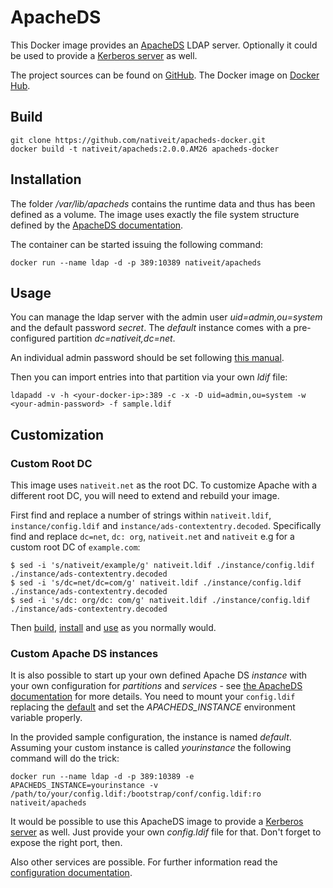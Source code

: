 # ApacheDS

This Docker image provides an [ApacheDS](https://directory.apache.org/apacheds/) LDAP server. Optionally it could be used to provide a [Kerberos server](https://directory.apache.org/apacheds/advanced-ug/2.1-config-description.html#kerberos-server) as well.

The project sources can be found on [GitHub](https://github.com/nativeit/apacheds-docker). The Docker image on [Docker Hub](https://registry.hub.docker.com/u/nativeit/apacheds/).


## Build

    git clone https://github.com/nativeit/apacheds-docker.git
    docker build -t nativeit/apacheds:2.0.0.AM26 apacheds-docker


## Installation

The folder */var/lib/apacheds* contains the runtime data and thus has been defined as a volume. The image uses exactly the file system structure defined by the [ApacheDS documentation](https://directory.apache.org/apacheds/advanced-ug/2.2.1-debian-instance-layout.html).

The container can be started issuing the following command:

    docker run --name ldap -d -p 389:10389 nativeit/apacheds


## Usage

You can manage the ldap server with the admin user *uid=admin,ou=system* and the default password *secret*. The *default* instance comes with a pre-configured partition *dc=nativeit,dc=net*.

An individual admin password should be set following [this manual](https://directory.apache.org/apacheds/basic-ug/1.4.2-changing-admin-password.html).

Then you can import entries into that partition via your own *ldif* file:

    ldapadd -v -h <your-docker-ip>:389 -c -x -D uid=admin,ou=system -w <your-admin-password> -f sample.ldif


## Customization

### Custom Root DC

This image uses `nativeit.net` as the root DC. To customize Apache with a different root DC, you will need
to extend and rebuild your image.

First find and replace a number of strings within `nativeit.ldif`, `instance/config.ldif` and `instance/ads-contextentry.decoded`.
Specifically find and replace `dc=net`, `dc: org`, `nativeit.net` and `nativeit` e.g for a custom root DC of `example.com`:

```shell
$ sed -i 's/nativeit/example/g' nativeit.ldif ./instance/config.ldif ./instance/ads-contextentry.decoded
$ sed -i 's/dc=net/dc=com/g' nativeit.ldif ./instance/config.ldif ./instance/ads-contextentry.decoded
$ sed -i 's/dc: org/dc: com/g' nativeit.ldif ./instance/config.ldif ./instance/ads-contextentry.decoded
```

Then [build](##-Build), [install](##-Installation) and [use](##-Usage) as you normally would.

### Custom Apache DS instances

It is also possible to start up your own defined Apache DS *instance* with your own configuration for *partitions* and *services* - see
[the ApacheDS documentation](https://directory.apache.org/apacheds/advanced-ug/2.1-config-description.html) for more details.
You need to mount your `config.ldif` replacing the [default](https://github.com/nativeit/apacheds-docker/blob/master/instance/config.ldif)
and set the *APACHEDS_INSTANCE* environment variable properly.

In the provided sample configuration, the instance is named *default*. Assuming your custom instance is called *yourinstance* the following command will do the trick:

    docker run --name ldap -d -p 389:10389 -e APACHEDS_INSTANCE=yourinstance -v /path/to/your/config.ldif:/bootstrap/conf/config.ldif:ro nativeit/apacheds


It would be possible to use this ApacheDS image to provide a [Kerberos server](https://directory.apache.org/apacheds/advanced-ug/2.1-config-description.html#kerberos-server) as well. Just provide your own *config.ldif* file for that. Don't forget to expose the right port, then.

Also other services are possible. For further information read the [configuration documentation](https://directory.apache.org/apacheds/advanced-ug/2.1-config-description.html).
